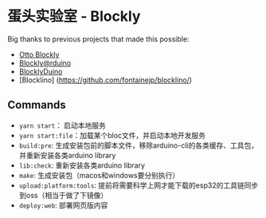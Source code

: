 # 蛋头实验室 - Blockly

Big thanks to previous projects that made this possible:
- [Otto Blockly](https://github.com/OttoDIY/blockly)
- [Blockly@rduino](https://github.com/technologiescollege/Blockly-at-rduino)
- [BlocklyDuino](https://github.com/BlocklyDuino/BlocklyDuino)
- [Blocklino] (https://github.com/fontainejp/blocklino/)

## Commands

- `yarn start`： 启动本地服务
- `yarn start:file`：加载某个bloc文件，并启动本地开发服务
- `build:pre`: 生成安装包前的脚本文件，移除arduino-cli的各类缓存、工具包，并重新安装各类arduino library
- `lib:check`: 重新安装各类arduino library
- `make`: 生成安装包（macos和windows要分别执行）
- `upload:platform:tools`: 提前将需要科学上网才能下载的esp32的工具链同步到oss（相当于做了下镜像）
- `deploy:web`: 部署网页版内容
